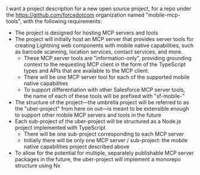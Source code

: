 I want a project description for a new open source project, for a repo under the https://github.com/forcedotcom organization named "mobile-mcp-tools", with the following requirements:

- The project is designed for hosting MCP servers and tools
- The project will initially host an MCP server that provides server tools for creating Lightning web components with mobile native capabilities, such as barcode scanning, location services, contact services, and more.
    - These MCP server tools are "information-only", providing grounding context to the requesting MCP client in the form of the TypeScript types and APIs that are available to the MCP client.
    - There will be one MCP server tool for each of the supported mobile native capabilities
    - To support differentiation with other Salesforce MCP server tools, the name of each of these tools will be prefixed with "sf-mobile-"
- The structure of the project—the umbrella project will be referred to as the "uber-project" from here on out—is meant to be extensible enough to support other mobile MCP servers and tools in the future
- Each sub-project of the uber-project will be structured as a Node.js project implemented with TypeScript
    - There will be one sub-project corresponding to each MCP server
    - Initially there will be only one MCP server / sub-project: the mobile native capabilities project described above
- To allow for the potential for multiple, separately publishable MCP server packages in the future, the uber-project will implement a monorepo structure using Nx